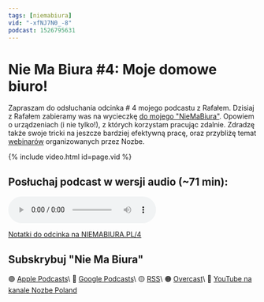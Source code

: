 ```yaml
---
tags: [niemabiura]
vid: "-xfNJ7N0_-8"
podcast: 1526795631
---
```


# Nie Ma Biura #4: Moje domowe biuro!

Zapraszam do odsłuchania odcinka # 4 mojego podcastu z Rafałem. Dzisiaj z Rafałem zabieramy was na wycieczkę [do mojego "NieMaBiura"](/office/). Opowiem o urządzeniach (i nie tylko!), z których korzystam pracując zdalnie. Zdradzę także swoje tricki na jeszcze bardziej efektywną pracę, oraz przybliżę temat [webinarów](/pl/webinar/) organizowanych przez Nozbe.

{% include video.html id=page.vid %}

<!--More-->

## Posłuchaj podcast w wersji audio (~71 min):

<audio controls>
<source src="https://media.transistor.fm/2cefa8c6.mp3" type="audio/mpeg">
</audio>



[Notatki do odcinka na NIEMABIURA.PL/4](https://niemabiura.pl/4)

## Subskrybuj "Nie Ma Biura"

🟣 [Apple Podcasts](https://podcasts.apple.com/pl/podcast/nie-ma-biura/id1526795631)\\
🔵 [Google Podcasts](https://podcasts.google.com/feed/aHR0cHM6Ly9mZWVkcy50cmFuc2lzdG9yLmZtL25pZW1hYml1cmE)\\
🟡 [RSS](https://nozbe.com/niemabiura.rss)\\
🟠 [Overcast](https://overcast.fm/itunes1526795631/nie-ma-biura)\\
🔴 [YouTube na kanale Nozbe Poland](https://youtube.com/NozbePoland)

[n]: https://michael.gratis/nozbe_pl